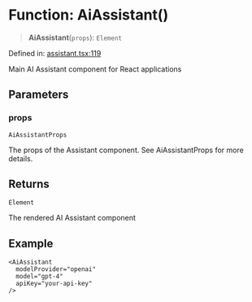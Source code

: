 # Function: AiAssistant()

> **AiAssistant**(`props`): `Element`

Defined in: [assistant.tsx:119](https://github.com/GeoDaCenter/openassistant/blob/37d127dc7a76d6b5cf9de906c055e4c904e3dfed/packages/ui/src/components/assistant.tsx#L119)

Main AI Assistant component for React applications

## Parameters

### props

`AiAssistantProps`

The props of the Assistant component. See AiAssistantProps for more details.

## Returns

`Element`

The rendered AI Assistant component

## Example

```tsx
<AiAssistant
  modelProvider="openai"
  model="gpt-4"
  apiKey="your-api-key"
/>
```
